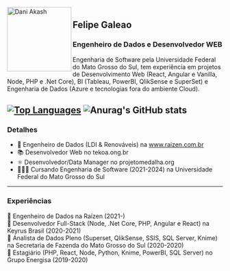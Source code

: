 <img align="left" width="150" height="150" alt="Dani Akash" src="https://avatars.githubusercontent.com/u/8771665?v=4"/>

## Felipe Galeao
### Engenheiro de Dados e Desenvolvedor WEB

Engenharia de Software pela Universidade Federal do Mato Grosso do Sul, tem experiência em projetos de Desenvolvimento Web (React, Angular e Vanilla, Node, PHP e .Net Core), BI (Tableau, PowerBI, QlikSense e SuperSet) e Engenharia de Dados (Azure e tecnologias fora do ambiente Cloud).

[![Top Languages](https://github-readme-stats.vercel.app/api/top-langs/?username=felipegaleao&layout=compact)][github]
![Anurag's GitHub stats](https://github-readme-stats.vercel.app/api?username=felipegaleao&count_private=true&show_icons=true&hide=stars,prs,issues,contribs)
---------------------------------------
### Detalhes

- 📱 Engenheiro de Dados (LDI & Renováveis) na www.raizen.com.br
- 📚 Desenvolvedor Web no tekoa.ong.br
- ⚛️ Desenvolvedor/Data Manager no projetomedalha.org
- 👷🏽‍♂️ Cursando Engenharia de Software (2021-2024) na Universidade Federal do Mato Grosso do Sul

[linkedin]: https://www.linkedin.com/in/mfelipemota/
[github]: https://github.com/felipegaleao

---------------------------------------
### Experiências
💼  Engenheiro de Dados na Raízen (2021-) <br>
💼  Desenvolvedor Full-Stack (Node, .Net Core, PHP, Angular e React) na Keyrus Brasil (2020-2021) <br>
💼  Analista de Dados Pleno (Superset, QlikSense, SSIS, SQL Server, Knime) na Secretaria de Fazenda do Mato Grosso do Sul (2020-2020) <br>
🚀  Estagiário (PHP, React, Node, Python, Knime, PowerBI, SQL Server) no Grupo Energisa (2019-2020) 
